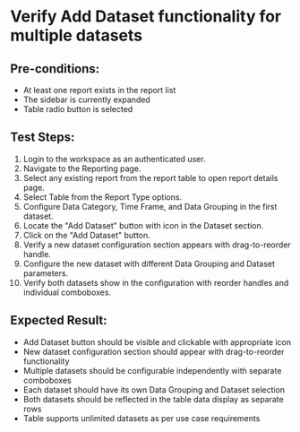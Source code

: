 # Verify Add Dataset functionality for multiple datasets

## Pre-conditions:
* At least one report exists in the report list
* The sidebar is currently expanded
* Table radio button is selected

## Test Steps:
1. Login to the workspace as an authenticated user.
2. Navigate to the Reporting page.
3. Select any existing report from the report table to open report details page.
4. Select Table from the Report Type options.
5. Configure Data Category, Time Frame, and Data Grouping in the first dataset.
6. Locate the "Add Dataset" button with icon in the Dataset section.
7. Click on the "Add Dataset" button.
8. Verify a new dataset configuration section appears with drag-to-reorder handle.
9. Configure the new dataset with different Data Grouping and Dataset parameters.
10. Verify both datasets show in the configuration with reorder handles and individual comboboxes.

## Expected Result:
* Add Dataset button should be visible and clickable with appropriate icon
* New dataset configuration section should appear with drag-to-reorder functionality
* Multiple datasets should be configurable independently with separate comboboxes
* Each dataset should have its own Data Grouping and Dataset selection
* Both datasets should be reflected in the table data display as separate rows
* Table supports unlimited datasets as per use case requirements